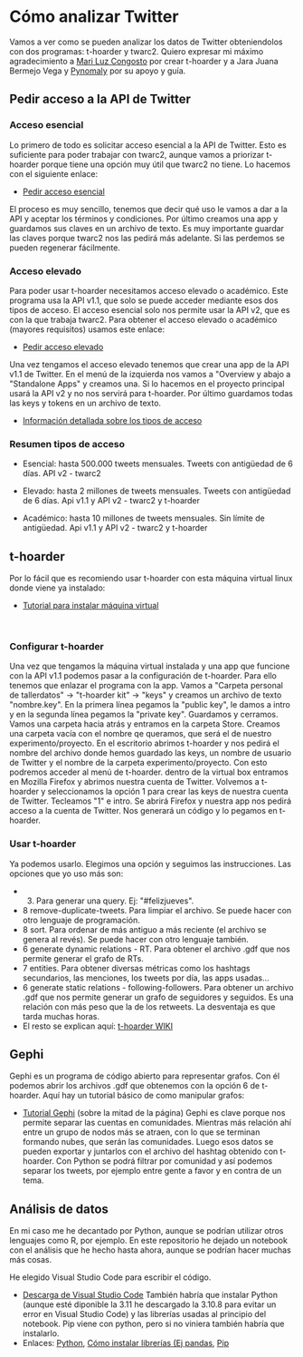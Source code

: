 # Cómo analizar Twitter
Vamos a ver como se pueden analizar los datos de Twitter obteniendolos con dos programas: t-hoarder y twarc2. Quiero expresar mi máximo agradecimiento a [Mari Luz Congosto](https://github.com/congosto) por crear t-hoarder y a Jara Juana Bermejo Vega y [Pynomaly](https://github.com/pynomaly) por su apoyo y guía.

## Pedir acceso a la API de Twitter
### Acceso esencial
Lo primero de todo es solicitar acceso esencial a la API de Twitter. Esto es suficiente para poder trabajar con twarc2, aunque vamos a priorizar t-hoarder porque tiene una opción muy útil que twarc2 no tiene. Lo hacemos con el siguiente enlace:
* [Pedir acceso esencial](https://developer.twitter.com/en/portal/petition/essential/basic-info)

El proceso es muy sencillo, tenemos que decir qué uso le vamos a dar a la API y aceptar los términos y condiciones. Por último creamos una app y guardamos sus claves en un archivo de texto. Es muy importante guardar las claves porque twarc2 nos las pedirá más adelante. Si las perdemos se pueden regenerar fácilmente.

### Acceso elevado
Para poder usar t-hoarder necesitamos acceso elevado o académico. Este programa usa la API v1.1, que solo se puede acceder mediante esos dos tipos de acceso. El acceso esencial solo nos permite usar la API v2, que es con la que trabaja twarc2. Para obtener el acceso elevado o académico (mayores requisitos) usamos este enlace:

* [Pedir acceso elevado](https://developer.twitter.com/en/portal/petition/standard/basic-info)

Una vez tengamos el acceso elevado tenemos que crear una app de la API v1.1 de Twitter. En el menú de la izquierda nos vamos a "Overview y abajo a "Standalone Apps" y creamos una. Si lo hacemos en el proyecto principal usará la API v2 y no nos servirá para t-hoarder. Por último guardamos todas las keys y tokens en un archivo de texto.

* [Información detallada sobre los tipos de acceso](https://developer.twitter.com/en/docs/twitter-api/getting-started/about-twitter-api)
### Resumen tipos de acceso
- Esencial: hasta 500.000 tweets mensuales. Tweets con antigüedad de 6 días. API v2 - twarc2

- Elevado: hasta 2 millones de tweets mensuales. Tweets con antigüedad de 6 días. Api v1.1 y API v2 - twarc2 y t-hoarder

- Académico: hasta 10 millones de tweets mensuales. Sin límite de antigüedad. Api v1.1 y API v2 - twarc2 y t-hoarder


## t-hoarder
Por lo fácil que es recomiendo usar t-hoarder con esta máquina virtual linux donde viene ya instalado:
* [Tutorial para instalar máquina virtual](https://www.dropbox.com/s/j0p26bmgmct3vll/como_instalar_VM_taller_datos_twitter.pdf?dl=0)
<br />

### Configurar t-hoarder
Una vez que tengamos la máquina virtual instalada y una app que funcione con la API v1.1 podemos pasar a la configuración de t-hoarder. Para ello tenemos que enlazar el programa con la app. Vamos a "Carpeta personal de tallerdatos" -> "t-hoarder kit" -> "keys" y creamos un archivo de texto "nombre.key". En la primera línea pegamos la "public key", le damos a  intro y en la segunda línea pegamos la "private key". Guardamos y cerramos. Vamos una carpeta hacia atrás y entramos en la carpeta Store. Creamos una carpeta vacía con el nombre qe queramos, que será el de nuestro experimento/proyecto. En el escritorio abrimos t-hoarder y nos pedirá el nombre del archivo donde hemos guardado las keys, un nombre de usuario de Twitter y el nombre de la carpeta experimento/proyecto. Con esto podremos acceder al menú de t-hoarder. dentro de la virtual box entramos en Mozilla Firefox y abrimos nuestra cuenta de Twitter. Volvemos a t-hoarder y seleccionamos la opción 1 para crear las keys de nuestra cuenta de Twitter. Tecleamos "1" e intro. Se abrirá Firefox y nuestra app nos pedirá acceso a la cuenta de Twitter. Nos generará un código y lo pegamos en t-hoarder.

### Usar t-hoarder
Ya podemos usarlo. Elegimos una opción y seguimos las instrucciones. Las opciones que yo uso más son:
* 3. Para generar una query. Ej: "#felizjueves".
* 8 remove-duplicate-tweets. Para limpiar el archivo. Se puede hacer con otro lenguaje de programación.
* 8 sort. Para ordenar de más antiguo a más reciente (el archivo se genera al revés). Se puede hacer con otro lenguaje también.
* 6 generate dynamic relations - RT. Para obtener el archivo .gdf que nos permite generar el grafo de RTs.
* 7 entities. Para obtener diversas métricas como los hashtags secundarios, las menciones, los tweets por día, las apps usadas...
* 6 generate static relations - following-followers. Para obtener un archivo .gdf que nos permite generar un grafo de seguidores y seguidos. Es una relación con más peso que la de los retweets. La desventaja es que tarda muchas horas.
* El resto se explican aquí: [t-hoarder WIKI](https://github.com/congosto/t-hoarder_kit/wiki/)

## Gephi
Gephi es un programa de código abierto para representar grafos. Con él podemos abrir los archivos .gdf que obtenemos con la opción 6 de t-hoarder. Aquí hay un tutorial básico de como manipular grafos:
* [Tutorial Gephi](http://periodisme-dades.recursos.uoc.edu/es/6-1-4-preguntas-a-resolver/) (sobre la mitad de la página)
Gephi es clave porque nos permite separar las cuentas en comunidades. Mientras más relación ahí entre un grupo de nodos más se atraen, con lo que se terminan formando nubes, que serán las comunidades. Luego esos datos se pueden exportar y juntarlos con el archivo del hashtag obtenido con t-hoarder. Con Python se podrá filtrar por comunidad y así podemos separar los tweets, por ejemplo entre gente a favor y en contra de un tema.

## Análisis de datos
En mi caso me he decantado por Python, aunque se podrían utilizar otros lenguajes como R, por ejemplo. En este repositorio he dejado un notebook con el análisis que he hecho hasta ahora, aunque se podrían hacer muchas más cosas.

He elegido Visual Studio Code para escribir el código.
* [Descarga de Visual Studio Code](https://code.visualstudio.com/download)
También habría que instalar Python (aunque esté diponible la 3.11 he descargado la 3.10.8 para evitar un error en Visual Studio Code) y las librerías usadas al principio del notebook. Pip viene con python, pero si no viniera también habría que instalarlo.
* Enlaces: [Python](https://www.python.org/downloads/), [Cómo instalar librerías (Ej pandas](https://pandas.pydata.org/docs/getting_started/install.html#installing-from-pypi), [Pip](https://stackoverflow.com/questions/4750806/how-do-i-install-pip-on-windows)
